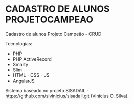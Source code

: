 # CADASTRO DE ALUNOS PROJETOCAMPEAO
Cadastro de alunos Projeto Campeão - CRUD

Tecnologias:
- PHP
- PHP ActiveRecord
- Smarty
- Slim
- HTML - CSS - JS
- AngularJS

Sistema baseado no projeto SISADAIL - https://github.com/sivinicius/sisadail.git (Vinicius O. Silva).
